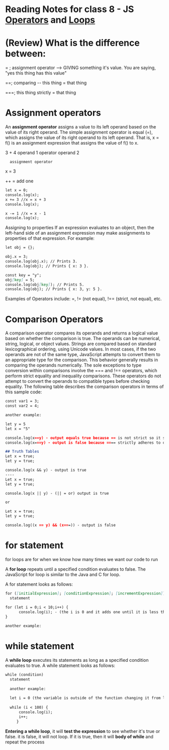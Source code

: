 # Reading Notes for class 8 - JS [Operators](https://developer.mozilla.org/en-US/docs/Web/JavaScript/Guide/Expressions_and_Operators) and [Loops](https://developer.mozilla.org/en-US/docs/Web/JavaScript/Guide/Loops_and_iteration)

# (Review) What is the difference between:
= ; assignment operator --> GIVING something it's value. You are saying, "yes this thing has this value"

==; comparing -- this thing = that thing

===; this thing strictly = that thing

# Assignment operators

An **assignment operator** assigns a value to its left operand based on the value of its right operand. 
The simple assignment operator is equal (=), which assigns the value of its right operand to its left operand. 
That is, x = f() is an assignment expression that assigns the value of f() to x.

3                  +          4
operand 1     operator    operand 2

      assignment operator
x           =                  3

++ = add one
```markdown
let x = 0;
console.log(x);
x += 3 //x = x + 3
console.log(x);

x -= 1 //x = x - 1
console.log(x);
```

Assigning to properties
If an expression evaluates to an object, then the left-hand side of an assignment expression may make assignments to properties of that expression. For example:
```markdown
let obj = {};

obj.x = 3;
console.log(obj.x); // Prints 3.
console.log(obj); // Prints { x: 3 }.

const key = "y";
obj[key] = 5;
console.log(obj[key]); // Prints 5.
console.log(obj); // Prints { x: 3, y: 5 }.
```
Examples of Operators include:
=, != (not equal), !== (strict, not equal), etc.

# Comparison Operators

A comparison operator compares its operands and returns a logical value based on whether the comparison is true. 
The operands can be numerical, string, logical, or object values. Strings are compared based on standard lexicographical ordering, using Unicode values. 
In most cases, if the two operands are not of the same type, JavaScript attempts to convert them to an appropriate type for the comparison. 
This behavior generally results in comparing the operands numerically. The sole exceptions to type conversion within comparisons involve the === and !== operators, 
which perform strict equality and inequality comparisons. These operators do not attempt to convert the operands to compatible types before checking equality. 
The following table describes the comparison operators in terms of this sample code:

```markdown
const var1 = 3;
const var2 = 4;

another example:

let y = 5
let x = "5"

console.log(x==y) - output equals true because == is not strict so it sees the numbers as the same
console.log(x===y) - output is false because ==== strictly adheres to data types including numbers and strings
```
```markdown
## Truth Tables
Let x = true;
let y = true;

console.log(x && y) - output is true
----
Let x = true;
let y = true;

console.log(x || y) - (|| = or) output is true 

or

Let x = true;
let y = true;

console.log((x == y) && (x===)) - output is false
```

# for statement
for loops are for when we know how many times we want our code to run

A **for loop** repeats until a specified condition evaluates to false. The JavaScript for loop is similar to the Java and C for loop.

A for statement looks as follows:

```markdown
for ([initialExpression]; [conditionExpression]; [incrementExpression])
  statement
  
for (let i = 0;i < 10;i++) {
      console.log(i); - (the i is 0 and it adds one until it is less than 10 so it loops from 1 to 9)
}

another example:
```

# while statement

A **while loop** executes its statements as long as a specified condition evaluates to true. A while statement looks as follows:
```markdown
while (condition)
  statement
  
  another example:
  
  let i = 0 (the variable is outside of the function changing it from local to global)
  
  while (i < 100) {
      console.log(i);
      i++;
     }
```

**Entering a while loop**, it will **test the expression** to see whether it's true or false. it is false, it will not loop. If it is true, then it will **body of while** and repeat the process 

